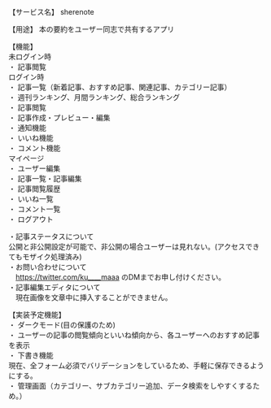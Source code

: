 【サービス名】 sherenote

【用途】 本の要約をユーザー同志で共有するアプリ

【機能】  
未ログイン時  
 ・ 記事閲覧  
ログイン時  
 ・ 記事一覧（新着記事、おすすめ記事、関連記事、カテゴリー記事）  
 ・ 週刊ランキング、月間ランキング、総合ランキング  
 ・ 記事閲覧  
 ・ 記事作成・プレビュー・編集  
 ・ 通知機能  
 ・ いいね機能  
 ・ コメント機能  
 マイページ  
   ・ ユーザー編集  
   ・ 記事一覧・記事編集  
   ・ 記事閲覧履歴  
   ・ いいね一覧  
   ・ コメント一覧  
   ・ ログアウト  
  
・記事ステータスについて  
  公開と非公開設定が可能で、非公開の場合ユーザーは見れない。(アクセスできてもモザイク処理済み)  
・お問い合わせについて  
　https://twitter.com/ku____maaa のDMまでお申し付けください。  
・記事編集エディタについて   
　現在画像を文章中に挿入することができません。  
 
【実装予定機能】  
・ ダークモード(目の保護のため)  
・ ユーザーの記事の閲覧傾向といいね傾向から、各ユーザーへのおすすめ記事を表示  
・ 下書き機能  
  現在、全フォーム必須でバリデーションをしているため、手軽に保存できるようにする。  
・ 管理画面（カテゴリー、サブカテゴリー追加、データ検索をしやすくするため。）  
 
